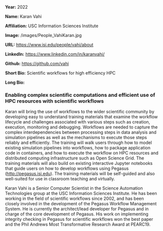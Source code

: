 **Year:** 2022

**Name:** Karan Vahi

**Affiliation:** USC Information Sciences Institute

**Image:** /images/People_VahiKaran.jpg

**URL:** https://www.isi.edu/people/vahi/about

**LinkedIn:** https://www.linkedin.com/in/karanvahi/ 

**Github:** https://github.com/vahi 

**Short Bio:** Scientific workflows for high efficiency HPC

**Long Bio:**
### Enabling complex scientific computations and efficient use of HPC resources with scientific workflows 
Karan will bring the use of workflows to the wider scientific community by developing easy to understand training materials that examine the workflow lifecycle and challenges associated with various steps such as creation, execution, monitoring and debugging. Workflows are needed to capture the complex interdependencies between processing steps in data analysis and simulation pipelines as well as the mechanisms to execute those steps reliably and efficiently. The training will walk users through how to model existing simulation pipelines into workflows, how to package application code in containers, and how to execute the workflow on HPC resources and distributed computing infrastructure such as Open Science Grid. The training materials will also build on existing interactive Jupyter notebooks that guide users on how to develop workflows using Pegasus (http://pegasus.isi.edu). The training materials will be self-guided and also well-suited for use in classroom teaching and virtually.

Karan Vahi is a Senior Computer Scientist in the Science Automation Technologies group at the USC Information Sciences Institute. He has been working in the field of scientific workflows since 2002, and has been closely involved in the development of the Pegasus Workflow Management System. He is currently the architect/lead developer for Pegasus and in charge of the core development of Pegasus. His work on implementing integrity checking in Pegasus for scientific workflows won the best paper and the Phil Andrews Most Transformative Research Award at PEARC19.
